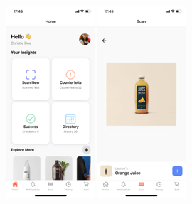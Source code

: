 <p align="center">
  <img src="App8(1).jpg" width="200" />
  <img src="App8(2).jpg" width="200" />
</p>